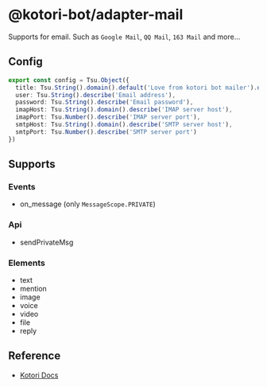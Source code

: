# @kotori-bot/adapter-mail

Supports for email. Such as `Google Mail`, `QQ Mail`, `163 Mail` and more...

## Config

```typescript
export const config = Tsu.Object({
  title: Tsu.String().domain().default('Love from kotori bot mailer').describe('Mail default title'),
  user: Tsu.String().describe('Email address'),
  password: Tsu.String().describe('Email password'),
  imapHost: Tsu.String().domain().describe('IMAP server host'),
  imapPort: Tsu.Number().describe('IMAP server port'),
  smtpHost: Tsu.String().domain().describe('SMTP server host'),
  smtpPort: Tsu.Number().describe('SMTP server port')
})
```

## Supports

### Events

- on_message (only `MessageScope.PRIVATE`)

### Api

- sendPrivateMsg

### Elements

- text
- mention
- image
- voice
- video
- file
- reply

## Reference

- [Kotori Docs](https://kotori.js.org/)
